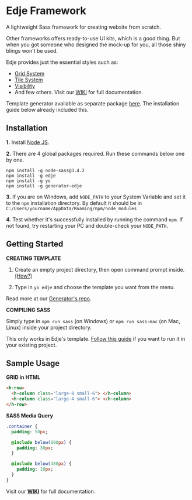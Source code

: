 # Edje Framework

A lightweight Sass framework for creating website from scratch.

Other frameworks offers ready-to-use UI kits, which is a good thing. But when you got someone who designed the mock-up for you, all those shiny blings won't be used.

Edje provides just the essential styles such as:

- [Grid System](https://github.com/hrsetyono/edje/wiki/Grid-System)
- [Tile System](https://github.com/hrsetyono/edje/wiki/Tile-System)
- [Visibility](https://github.com/hrsetyono/edje/wiki/Visibility)
- And few others. Visit our [WIKI](https://github.com/hrsetyono/edje/wiki/) for full documentation.


Template generator available as separate package [here](https://github.com/hrsetyono/generator-edje). The installation guide below already included this.


## Installation

**1.** Install [Node JS](https://nodejs.org/download/).

**2.** There are 4 global packages required. Run these commands below one by one.

```
npm install -g node-sass@3.4.2
npm install -g edje
npm install -g yo
npm install -g generator-edje
```

**3.** If you are on Windows, add `NODE_PATH` to your System Variable and set it to the `npm` installation directory. By default it should be in `C:/Users/yourname/AppData/Roaming/npm/node_modules`

**4.** Test whether it's successfully installed by running the command `npm`. If not found, try restarting your PC and double-check your `NODE_PATH`.

## Getting Started

**CREATING TEMPLATE**

1. Create an empty project directory, then open command prompt inside. [(How?)](https://github.com/hrsetyono/generator-edje#opening-terminal-in-directory)

1. Type in `yo edje` and choose the template you want from the menu.

Read more at our [Generator's repo](https://github.com/hrsetyono/generator-edje).


**COMPILING SASS**

Simply type in `npm run sass` (on Windows) or `npm run sass-mac` (on Mac, Linux) inside your project directory.

This only works in Edje's template. [Follow this guide](https://github.com/hrsetyono/edje/wiki/use-in-existing-project) if you want to run it in your existing project.

## Sample Usage


**GRID in HTML**

```html
<h-row>
  <h-column class="large-8 small-6"> </h-column>
  <h-column class="large-4 small-6"> </h-column>
</h-row>  
```


**SASS Media Query**

```sass
.container {
  padding: 50px;

  @include below(800px) {
    padding: 30px;  
  }

  @include below(480px) {
    padding: 10px;
  }
}
```


Visit our [**WIKI**](https://github.com/hrsetyono/edje/wiki/) for full documentation.
